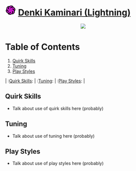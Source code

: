 # ![Image](/icons/technical.png) [Denki Kaminari (Lightning)](https://ultrarumble.com/character/7#Variant-1)
<p align="center">
    <img src="https://ultrarumble.com/assets/Character/Ch007/GUI/Variation/T_ui_Ch007_Variation_701.png" /><br/>
</p>

# Table of Contents
1. [Quirk Skills](#quirk-skills)
2. [Tuning](#tuning)
3. [Play Styles](#play-styles)

| :[Quirk Skills](#quirk-skills): | :[Tuning](#tuning): | :[Play Styles](#play-styles): |

## Quirk Skills
- Talk about use of quirk skills here (probably)
  
## Tuning 
- Talk about use of tuning here (probably)

## Play Styles
- Talk about use of play styles here (probably)
